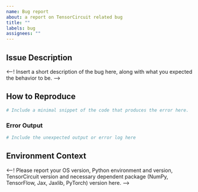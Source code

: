 ```yaml
---
name: Bug report
about: a report on TensorCircuit related bug
title: ""
labels: bug
assignees: ""
---
```


## Issue Description

<--! Insert a short description of the bug here, along with what you expected the behavior to be. -->

## How to Reproduce

```python
# Include a minimal snippet of the code that produces the error here.
```

### Error Output

```python
# Include the unexpected output or error log here
```

## Environment Context

<--! Please report your OS version, Python environment and version, TensorCircuit version and necessary dependent package (NumPy, TensorFlow, Jax, Jaxlib, PyTorch) version here. -->
